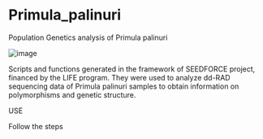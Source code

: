 # Primula_palinuri
Population Genetics analysis of Primula palinuri

![image](https://github.com/user-attachments/assets/c7701bd0-f5a4-4c08-aa49-4c4b83ef3d1e)







Scripts and functions generated in the framework of SEEDFORCE project, financed by the LIFE program. They were used to analyze dd-RAD sequencing data of Primula palinuri samples to obtain information on polymorphisms and genetic structure. 


USE

Follow the steps 
